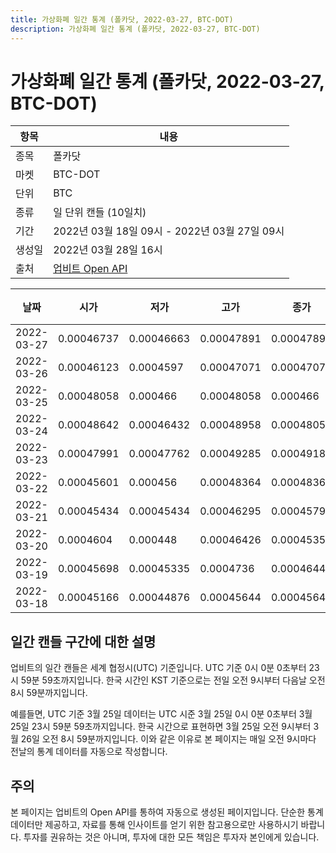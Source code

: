```yaml
---
title: 가상화폐 일간 통계 (폴카닷, 2022-03-27, BTC-DOT)
description: 가상화폐 일간 통계 (폴카닷, 2022-03-27, BTC-DOT)
---
```


가상화폐 일간 통계 (폴카닷, 2022-03-27, BTC-DOT)
===

|항목|내용|
|--|--|
|종목|폴카닷|
|마켓|BTC-DOT|
|단위|BTC|
|종류|일 단위 캔들 (10일치)|
|기간|2022년 03월 18일 09시 - 2022년 03월 27일 09시|
|생성일|2022년 03월 28일 16시|
|출처|[업비트 Open API](https://docs.upbit.com)|


|날짜|시가|저가|고가|종가|비고|
|--|--|--|--|--|--|
|2022-03-27|0.00046737|0.00046663|0.00047891|0.00047891|    |
|2022-03-26|0.00046123|0.0004597|0.00047071|0.00047071|    |
|2022-03-25|0.00048058|0.000466|0.00048058|0.000466|    |
|2022-03-24|0.00048642|0.00046432|0.00048958|0.00048058|    |
|2022-03-23|0.00047991|0.00047762|0.00049285|0.00049182|    |
|2022-03-22|0.00045601|0.000456|0.00048364|0.00048364|    |
|2022-03-21|0.00045434|0.00045434|0.00046295|0.0004579|    |
|2022-03-20|0.0004604|0.000448|0.00046426|0.00045351|    |
|2022-03-19|0.00045698|0.00045335|0.0004736|0.00046446|    |
|2022-03-18|0.00045166|0.00044876|0.00045644|0.00045644|    |


일간 캔들 구간에 대한 설명
---


업비트의 일간 캔들은 세계 협정시(UTC) 기준입니다. 
UTC 기준 0시 0분 0초부터 23시 59분 59초까지입니다. 
한국 시간인 KST 기준으로는 전일 오전 9시부터 다음날 오전 8시 59분까지입니다. 


예를들면, UTC 기준 3월 25일 데이터는 UTC 시준 3월 25일 0시 0분 0초부터 3월 25일 23시 59분 59초까지입니다. 
한국 시간으로 표현하면 3월 25일 오전 9시부터 3월 26일 오전 8시 59분까지입니다. 
이와 같은 이유로 본 페이지는 매일 오전 9시마다 전날의 통계 데이터를 자동으로 작성합니다. 


주의
---


본 페이지는 업비트의 Open API를 통하여 자동으로 생성된 페이지입니다. 
단순한 통계 데이터만 제공하고, 자료를 통해 인사이트를 얻기 위한 참고용으로만 사용하시기 바랍니다. 
투자를 권유하는 것은 아니며, 투자에 대한 모든 책임은 투자자 본인에게 있습니다. 
